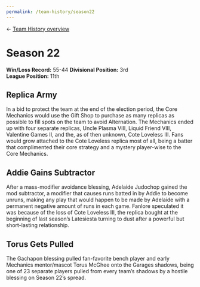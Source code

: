 ```yaml
---
permalink: /team-history/season22
---
```

← [Team History overview](/team-history)

# Season 22
**Win/Loss Record:** 55-44
**Divisional Position:** 3rd  
**League Position:** 11th

## Replica Army

In a bid to protect the team at the end of the election period, the Core Mechanics would use the Gift Shop to purchase 
as many replicas as possible to fill spots on the team to avoid Alternation. The Mechanics ended up with four separate 
replicas, Uncle Plasma VIII, Liquid Friend VIII, Valentine Games II, and the, as of then unknown, Cote Loveless III. 
Fans would grow attached to the Cote Loveless replica most of all, being a batter that complimented their core strategy 
and a mystery player-wise to the Core Mechanics.

## Addie Gains Subtractor

After a mass-modifier avoidance blessing, Adelaide Judochop gained the mod subtractor, a modifier that causes runs 
batted in by Addie to become unruns, making any play that would happen to be made by Adelaide with a permanent negative 
amount of runs in each game. Fanlore speculated it was because of the loss of Cote Loveless III, the replica bought at 
the beginning of last season’s Latesiesta turning to dust after a powerful but short-lasting relationship.

## Torus Gets Pulled

The Gachapon blessing pulled fan-favorite bench player and early Mechanics mentor/mascot Torus McGhee onto the Garages 
shadows, being one of 23 separate players pulled from every team’s shadows by a hostile blessing on Season 22’s spread.


